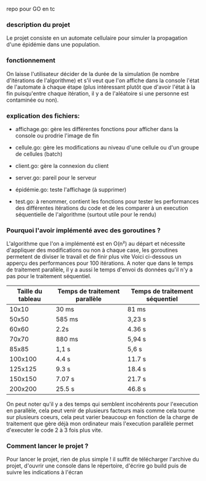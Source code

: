 repo pour GO en tc

### description du projet
Le projet consiste en un automate cellulaire pour simuler la propagation d'une épidémie dans une population.
### fonctionnement
On laisse l'utilisateur décider de la durée de la simulation (le nombre d'itérations de l'algorithme) et s'il veut que l'on affiche dans la console l'état de l'automate à chaque étape (plus intéressant plutôt que d'avoir l'état à la fin puisqu'entre chaque itération, il y a de l'aléatoire si une personne est contaminée ou non).

### explication des fichiers:
- affichage.go: gère les différentes fonctions pour afficher dans la console ou prodrie l'image de fin

- cellule.go: gère les modifications au niveau d'une cellule ou d'un groupe de cellules (batch)
- client.go: gère la connexion du client
- server.go: pareil pour le serveur
- épidémie.go: teste l'affichage (à supprimer)
- test.go: à renommer, contient les fonctions pour tester les performances des différentes itérations du code et de les comparer à un execution séquentielle de l'algorithme (surtout utile pour le rendu)


### Pourquoi l'avoir implémenté avec des goroutines ?
L'algorithme que l'on a implémenté est en O(n²) au départ et nécessite d'appliquer des modifications ou non à chaque case, les goroutines permetent de diviser le travail et de finir plus vite 
Voici ci-dessous un apperçu des performances pour 100 itérations. A noter que dans le temps de traitement parallèle, il y a aussi le temps d'envoi ds données qu'il n'y a pas pour le traitement séquentiel.

| Taille du tableau | Temps de traitement parallèle | Temps de traitement séquentiel |
|-------------------|-------------------------------|--------------------------------|
| 10x10             | 30 ms                         | 81 ms                         |
| 50x50             | 585 ms                      | 3,23 s                         |
| 60x60             | 2.2s                          | 4.36 s                         |
| 70x70             | 880 ms                        | 5,94 s                          |
| 85x85             | 1,1 s                         | 5,6 s                          |
| 100x100           | 4.4 s                         | 11.7 s                          |
| 125x125           | 9.3 s                        | 18.4 s                         |
| 150x150           | 7.07 s                        | 21.7 s                         |
| 200x200           | 25.5 s                        | 46.8 s                         |

On peut noter qu'il y a des temps qui semblent incohérents pour l'execution en parallèle, cela peut venir de plusieurs facteurs mais comme cela tourne sur plusieurs coeurs, cela peut varier beaucoup en fonction de la charge de traitement que gère déjà mon ordinateur mais l'execution parallèle permet d'executer le code 2 à 3 fois plus vite.

### Comment lancer le projet ?

Pour lancer le projet, rien de plus simple ! il suffit de télécharger l'archive du projet, d'ouvrir une console dans le répertoire, d'écrire go build puis de suivre les indications à l'écran
